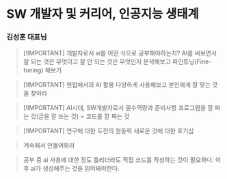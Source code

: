 # SW 개발자 및 커리어, 인공지능 생태계
### 김성훈 대표님

>[!IMPORTANT] 개발자로서 ai를 어떤 식으로 공부해야하는지?
> AI를 써보면서 잘 되는 것은 무엇이고 잘 안 되는 것은 무엇인지 분석해보고 파인튜닝(Fine-tuning) 해보기

>[!IMPORTANT] 현업에서의 AI 활용
> 다양하게 사용해보고 본인에게 잘 맞는 것을 찾아라

>[!IMPORTANT] AI시대, SW개발자로서 필수역량과 준비사항
> 프로그램을 잘 짜는 것(글을 잘 쓰는 것) = 코드를 잘 짜는 것

>[!IMPORTANT] 연구에 대한 도전의 원동력
> 새로운 것에 대한 호기심

> 계속해서 만들어봐라

> 공부 중 ai 사용에 대한 정도
> 틀리더라도 직접 코드를 작성하는 것이 필요하다.
> 이후 ai가 생성해주는 것을 읽어봐야한다.